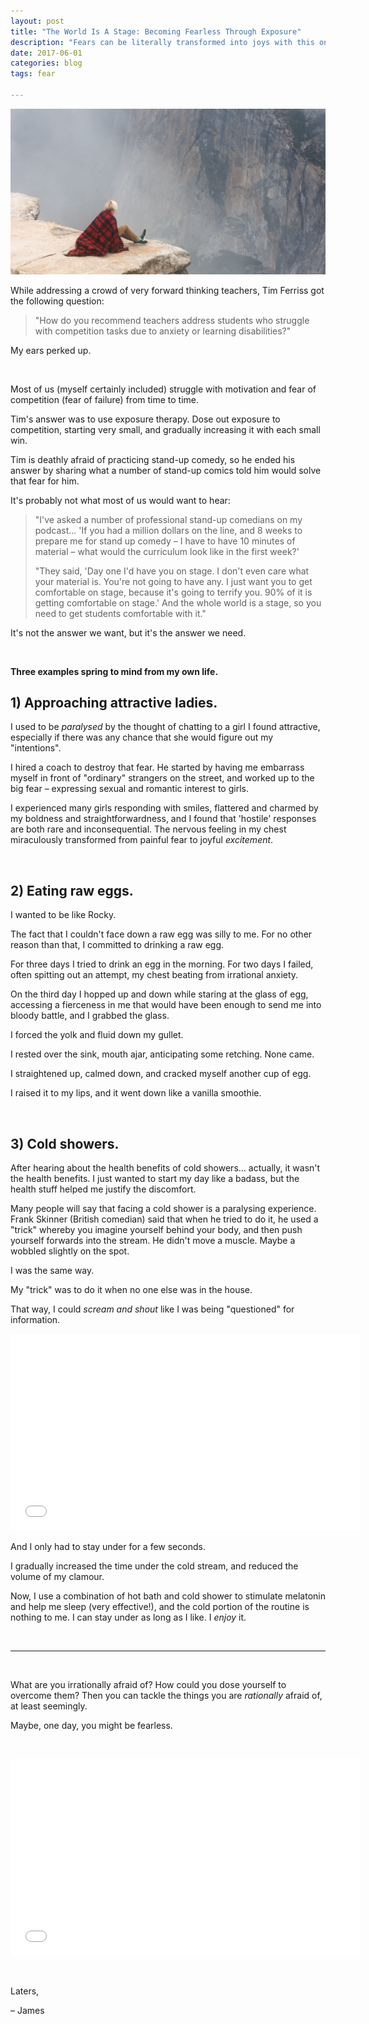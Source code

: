 ```yaml
---
layout: post
title: "The World Is A Stage: Becoming Fearless Through Exposure"
description: "Fears can be literally transformed into joys with this one simple, but difficult, technique."
date: 2017-06-01 
categories: blog
tags: fear

---
```


<img src="../images/world-stage.jpg">

While addressing a crowd of very forward thinking teachers, Tim Ferriss got the following question: 

> "How do you recommend teachers address students who struggle with competition tasks due to anxiety or learning disabilities?"
 
My ears perked up. 

&nbsp;

Most of us (myself certainly included) struggle with motivation and fear of competition (fear of failure) from time to time. 

Tim's answer was to use exposure therapy. Dose out exposure to competition, starting very small, and gradually increasing it with each small win. 

Tim is deathly afraid of practicing stand-up comedy, so he ended his answer by sharing what a number of stand-up comics told him would solve that fear for him. 

It's probably not what most of us would want to hear: 

> "I've asked a number of professional stand-up comedians on my podcast… 'If you had a million dollars on the line, and 8 weeks to prepare me for stand up comedy – I have to have 10 minutes of material – what would the curriculum look like in the first week?' 
>  
> "They said, 'Day one I'd have you on stage. I don't even care what your material is. You're not going to have any. I just want you to get comfortable on stage, because it's going to terrify you. 90% of it is getting comfortable on stage.' And the whole world is a stage, so you need to get students comfortable with it." 

 It's not the answer we want, but it's the answer we need. 

&nbsp;

**Three examples spring to mind from my own life.** 

## 1) Approaching attractive ladies. 
I used to be *paralysed* by the thought of chatting to a girl I found attractive, especially if there was any chance that she would figure out my "intentions".

I hired a coach to destroy that fear. He started by having me embarrass myself in front of "ordinary" strangers on the street, and worked up to the big fear – expressing sexual and romantic interest to girls. 

I experienced many girls responding with smiles, flattered and charmed by my boldness and straightforwardness, and I found that 'hostile' responses are both rare and inconsequential. The nervous feeling in my chest miraculously transformed from painful fear to joyful *excitement*. 

&nbsp;

## 2) Eating raw eggs.
I wanted to be like Rocky. 

The fact that I couldn't face down a raw egg was silly to me. For no other reason than that, I committed to drinking a raw egg. 

For three days I tried to drink an egg in the morning. For two days I failed, often spitting out an attempt, my chest beating from irrational anxiety. 

On the third day I hopped up and down while staring at the glass of egg, accessing a fierceness in me that would have been enough to send me into bloody battle, and I grabbed the glass. 

I forced the yolk and fluid down my gullet. 

I rested over the sink, mouth ajar, anticipating some retching. None came. 

I straightened up, calmed down, and cracked myself another cup of egg. 

I raised it to my lips, and it went down like a vanilla smoothie. 

&nbsp;

## 3) Cold showers.
After hearing about the health benefits of cold showers… actually, it wasn't the health benefits. I just wanted to start my day like a badass, but the health stuff helped me justify the discomfort. 

Many people will say that facing a cold shower is a paralysing experience. Frank Skinner (British comedian) said that when he tried to do it, he used a "trick" whereby you imagine yourself behind your body, and then push yourself forwards into the stream. He didn't move a muscle. Maybe a wobbled slightly on the spot. 

I was the same way. 

My "trick" was to do it when no one else was in the house. 

That way, I could *scream and shout* like I was being "questioned" for information. 

<iframe width="560" height="315" src="//www.youtube.com/embed/yc3LFB_V7f4?start=50&end=53" frameborder="0"> </iframe> 

And I only had to stay under for a few seconds. 

I gradually increased the time under the cold stream, and reduced the volume of my clamour. 

Now, I use a combination of hot bath and cold shower to stimulate melatonin and help me sleep (very effective!), and the cold portion of the routine is nothing to me. I can stay under as long as I like. I *enjoy* it. 

&nbsp;

---

&nbsp;

What are you irrationally afraid of? How could you dose yourself to overcome them? Then you can tackle the things you are *rationally* afraid of, at least seemingly. 

Maybe, one day, you might be fearless. 

&nbsp;

<iframe width="560" height="315" src="//www.youtube.com/embed/q5nVqeVhgQE?start=511&end=538" frameborder="0"> </iframe>

&nbsp;

Laters,

– James

&nbsp;